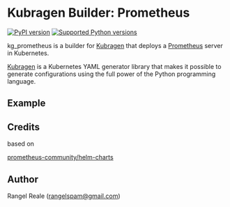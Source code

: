 # Kubragen Builder: Prometheus

[![PyPI version](https://img.shields.io/pypi/v/kg_prometheus.svg)](https://pypi.python.org/pypi/kg_prometheus/)
[![Supported Python versions](https://img.shields.io/pypi/pyversions/kg_prometheus.svg)](https://pypi.python.org/pypi/kg_prometheus/)

kg_prometheus is a builder for [Kubragen](https://github.com/RangelReale/kubragen) that deploys 
a [Prometheus](https://prometheus.io/) server in Kubernetes.

[Kubragen](https://github.com/RangelReale/kubragen) is a Kubernetes YAML generator library that makes it possible to generate
configurations using the full power of the Python programming language.

## Example

## Credits

based on

[prometheus-community/helm-charts](https://github.com/prometheus-community/helm-charts)

## Author

Rangel Reale (rangelspam@gmail.com)
